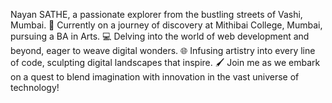 Nayan SATHE, a passionate explorer from the bustling streets of Vashi, Mumbai.
🎨 Currently on a journey of discovery at Mithibai College, Mumbai, pursuing a BA in Arts.
💻 Delving into the world of web development and beyond, eager to weave digital wonders.
🌐 Infusing artistry into every line of code, sculpting digital landscapes that inspire.
🖌️ Join me as we embark on a quest to blend imagination with innovation in the vast universe of technology!

<!---
nayansathe02/nayansathe02 is a ✨ special ✨ repository because its `README.md` (this file) appears on your GitHub profile.
You can click the Preview link to take a look at your changes.
--->
